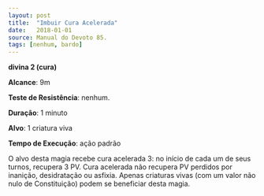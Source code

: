 ```yaml
---
layout: post
title:  "Imbuir Cura Acelerada"
date:   2018-01-01
source: Manual do Devoto 85.
tags: [nenhum, bardo]
---
```


**divina 2 (cura)**

**Alcance**: 9m

**Teste de Resistência**: nenhum.

**Duração**: 1 minuto

**Alvo**: 1 criatura viva

**Tempo de Execução**: ação padrão

O alvo desta magia recebe cura acelerada 3: no início de cada um de seus turnos, recupera 3 PV. Cura acelerada não recupera PV perdidos por inanição, desidratação ou asfixia. Apenas criaturas vivas (com um valor não nulo de Constituição) podem se beneficiar desta magia.
